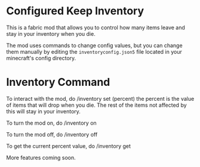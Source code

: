# Configured Keep Inventory

This is a fabric mod that allows you to control how many items leave and stay in your inventory when you die.

The mod uses commands to change config values, but you can change them manually by editing the `inventoryconfig.json5` file located in your minecraft's config directory.
# Inventory Command
To interact with the mod, do /inventory set (percent) the percent is the value of items that will drop when you die. The rest of the items not affected by this will stay in your inventory.

To turn the mod on, do /inventory on

To turn the mod off, do /inventory off

To get the current percent value, do /inventory get

More features coming soon.
